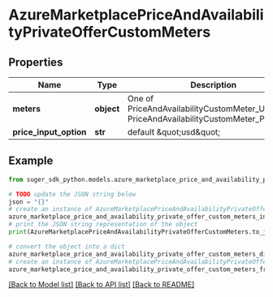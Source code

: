 # AzureMarketplacePriceAndAvailabilityPrivateOfferCustomMeters


## Properties

Name | Type | Description | Notes
------------ | ------------- | ------------- | -------------
**meters** | **object** | One of PriceAndAvailabilityCustomMeter_USD or PriceAndAvailabilityCustomMeter_PerMarket | [optional] 
**price_input_option** | **str** | default \&quot;usd\&quot; | [optional] 

## Example

```python
from suger_sdk_python.models.azure_marketplace_price_and_availability_private_offer_custom_meters import AzureMarketplacePriceAndAvailabilityPrivateOfferCustomMeters

# TODO update the JSON string below
json = "{}"
# create an instance of AzureMarketplacePriceAndAvailabilityPrivateOfferCustomMeters from a JSON string
azure_marketplace_price_and_availability_private_offer_custom_meters_instance = AzureMarketplacePriceAndAvailabilityPrivateOfferCustomMeters.from_json(json)
# print the JSON string representation of the object
print(AzureMarketplacePriceAndAvailabilityPrivateOfferCustomMeters.to_json())

# convert the object into a dict
azure_marketplace_price_and_availability_private_offer_custom_meters_dict = azure_marketplace_price_and_availability_private_offer_custom_meters_instance.to_dict()
# create an instance of AzureMarketplacePriceAndAvailabilityPrivateOfferCustomMeters from a dict
azure_marketplace_price_and_availability_private_offer_custom_meters_from_dict = AzureMarketplacePriceAndAvailabilityPrivateOfferCustomMeters.from_dict(azure_marketplace_price_and_availability_private_offer_custom_meters_dict)
```
[[Back to Model list]](../README.md#documentation-for-models) [[Back to API list]](../README.md#documentation-for-api-endpoints) [[Back to README]](../README.md)


